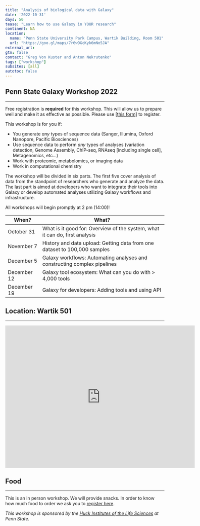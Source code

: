 ```yaml
---
title: "Analysis of biological data with Galaxy"
date: '2022-10-31'
days: 50
tease: "Learn how to use Galaxy in YOUR research"
continent: NA
location:
  name: "Penn State University Park Campus, Wartik Building, Room 501"
  url: "https://goo.gl/maps/7r6wDGcKyk6mNo5JA"
external_url:
gtn: false
contact: "Greg Von Kuster and Anton Nekrutenko"
tags: ["workshop"]
subsites: [all]
autotoc: false
---
```


## Penn State Galaxy Workshop 2022

------

<div class="alert alert-info" role="alert">
  Free registration is <b>required</b> for this workshop. This will allow us to prepare well and make it as effective as possible. Please use <a href="https://forms.gle/uoiVHyknURmBMK5z5">[this form]</a> to register.
</div>

This workshop is for you if:

- You generate *any* types of sequence data (Sanger, Illumina, Oxford Nanopore, Pacific Biosciences) 
- Use sequence data to perform *any* types of analyses (variation detection, Genome Assembly, ChIP-seq, RNAseq [including single cell], Metagenomics, etc...)
- Work with proteomic, metabolomics, or imaging data
- Work in computational chemistry

The workshop will be divided in six parts. The first five cover analysis of data from the standpoint of researchers who generate and analyze the data.  The last part is aimed at developers who want to integrate their tools into Galaxy or develop automated analyses utilizing Galaxy workflows and infrastructure. 

<div class="alert alert-success" role="alert">
  All workshops will begin promptly at 2 pm (14:00)!
</div>
 
| When?        | What? |
| ----------- | ----------- |
| October 31  | What is it good for: Overview of the system, what it can do, first analysis |
| November 7  | History and data upload: Getting data from one dataset to 100,000 samples |
| December 5 | Galaxy workflows: Automating analyses and constructing complex pipelines |
| December 12  | Galaxy tool ecosystem: What can you do with > 4,000 tools |
| December 19 | Galaxy for developers: Adding tools and using API | 

## Location: Wartik 501

------

<iframe src="https://www.google.com/maps/embed?pb=!1m18!1m12!1m3!1d3020.2858093691607!2d-77.8625461!3d40.79971279999999!2m3!1f0!2f0!3f0!3m2!1i1024!2i768!4f13.1!3m3!1m2!1s0x89cea62080da5513%3A0x646243af38221be1!2sWartik%20Laboratory%2C%20State%20College%2C%20PA%2016801!5e0!3m2!1sen!2sus!4v1666294859871!5m2!1sen!2sus" width="600" height="450" style="border:0;" allowfullscreen="" loading="lazy" referrerpolicy="no-referrer-when-downgrade"></iframe>

## Food

-----

This is an in person workshop. We will provide snacks. In order to know how much food to order we ask you to [register here](https://forms.gle/uoiVHyknURmBMK5z5). 

*This workshop is sponsored by the [Huck Institutes of the Life Sciences](https://www.huck.psu.edu/) at Penn State.*




